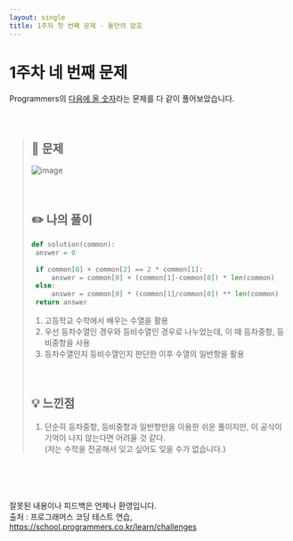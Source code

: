 ```yaml
---
layout: single
title: 1주차 첫 번째 문제 - 둘만의 암호
---
```






# 1주차 네 번째 문제





Programmers의 [다음에 올 숫자](https://school.programmers.co.kr/learn/courses/30/lessons/120924)라는 문제를 다 같이 풀어보았습니다.
<br><br><br>
> ## 📖 문제
> ![image](https://user-images.githubusercontent.com/97678547/221121950-fb6ac95f-e30c-43d9-80a1-f09ea64bf24c.png)
> <br><br><br>
> ## ✏️ 나의 풀이
>
>  ```python
>  def solution(common):
>   answer = 0
>   
>   if common[0] + common[2] == 2 * common[1]:
>       answer = common[0] + (common[1]-common[0]) * len(common)
>   else:
>       answer = common[0] * (common[1]/common[0]) ** len(common)
>   return answer
>  ```
>  1. 고등학교 수학에서 배우는 수열을 활용
>  2. 우선 등차수열인 경우와 등비수열인 경우로 나누었는데, 이 때 등차중항, 등비중항을 사용
>  3. 등차수열인지 등비수열인지 판단한 이후 수열의 일반항을 활용
>  <br><br><br>
> ## 💡 느낀점
>  1. 단순히 등차중항, 등비중항과 일반항만을 이용한 쉬운 풀이지만, 이 공식이 기억이 나지 않는다면 어려울 것 같다. <br>
>  (저는 수학을 전공해서 잊고 싶어도 잊을 수가 없습니다.)

<br><br><br><br>
잘못된 내용이나 피드백은 언제나 환영입니다. <br>
출처 : 프로그래머스 코딩 테스트 연습, https://school.programmers.co.kr/learn/challenges
